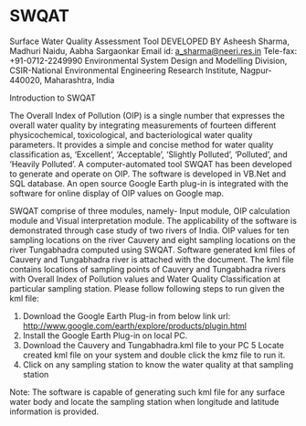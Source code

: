 SWQAT
=====

Surface Water Quality Assessment Tool
DEVELOPED BY
Asheesh Sharma, Madhuri Naidu, Aabha Sargaonkar
Email id: a_sharma@neeri.res.in
Tele-fax: +91-0712-2249990
Environmental System Design and Modelling Division,
CSIR-National Environmental Engineering Research Institute, 
Nagpur-440020, Maharashtra, India

Introduction to SWQAT

The Overall Index of Pollution (OIP) is a single number that expresses the overall water quality 
by integrating measurements of fourteen different physicochemical, toxicological, and bacteriological 
water quality parameters. It provides a simple and concise method for water quality classification as, 
‘Excellent’, ‘Acceptable’, ‘Slightly Polluted’, ‘Polluted’, and ‘Heavily Polluted’. A computer-automated 
tool SWQAT has been developed to generate and operate on OIP. The software is developed in VB.Net and 
SQL database. An open source Google Earth plug-in is integrated with the software for online display of 
OIP values on Google map.

SWQAT comprise of three modules, namely- Input module, OIP calculation module and Visual interpretation module.
The applicability of the software is demonstrated through case study of two rivers of India. OIP values for ten 
sampling locations on the river Cauvery and eight sampling locations on the river Tungabhadra computed using SWQAT. 
Software generated kml files of Cauvery and Tungabhadra river is attached with the document. 
The kml file contains locations of sampling points of Cauvery and Tungabhadra rivers with Overall Index of Pollution 
values and Water Quality Classification at particular sampling station. Please follow following steps to run given 
the kml file:

1.  Download the Google Earth Plug-in from below link
url: http://www.google.com/earth/explore/products/plugin.html
2.	Install the Google Earth Plug-in on local PC.
3.	Download the Cauvery and Tungabhadra.kml file to your PC
5	Locate created kml file on your system and double click the kmz file to run it.
5.	Click on any sampling station to know the water quality at that sampling station

Note: The software is capable of generating such kml file for any surface water body and 
locate the sampling station when longitude and latitude information is provided.



